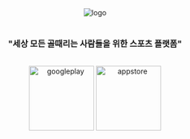 <div align="center">

  <img src="https://cloud.sponjy.com/common/logo.png" alt="logo" />
  
  <br />
  <br />
  
  <h3>"세상 모든 골때리는 사람들을 위한 스포츠 플랫폼"</h3>

  <br />

  <div>
    <a href="https://play.google.com/store/apps/details?id=com.dalliza.sponjy&hl=ko"><img src="https://github.com/user-attachments/assets/268ac45a-88b7-4aaf-b285-b1c729d30813" alt="googleplay" width="128" /></a>
    <a href="https://apps.apple.com/kr/app/%EC%8A%A4%ED%8F%B0%EC%A7%80/id6670791014"><img src="https://github.com/user-attachments/assets/b587ee1e-fb6e-40b6-8538-e448c4e6cf8e" alt="appstore" width="128" /></a>
  </div>
  
</div>
